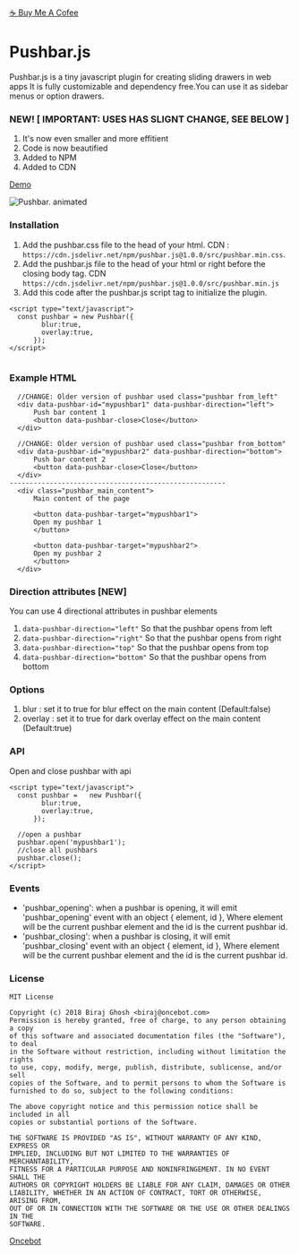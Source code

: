 [☕️ Buy Me A Cofee](https://www.buymeacoffee.com/oncebot)

# Pushbar.js
Pushbar.js is a tiny javascript plugin for creating sliding drawers in web apps
It is fully customizable and dependency free.You can use it as sidebar menus or option drawers.


### NEW! [ IMPORTANT: USES HAS SLIGNT CHANGE, SEE BELOW ]

1. It's now even smaller and more effitient
2. Code is now beautified
3. Added to NPM
4. Added to CDN

[Demo](https://oncebot.github.io/pushbar.js/)

![Pushbar. animated](https://oncebot.github.io/pushbar.js/animated.pushbar.js.gif)

### Installation

1. Add the pushbar.css file to the head of your html. CDN : `https://cdn.jsdelivr.net/npm/pushbar.js@1.0.0/src/pushbar.min.css`.
2. Add the pushbar.js file to the head of your html or right before the closing body tag. CDN `https://cdn.jsdelivr.net/npm/pushbar.js@1.0.0/src/pushbar.min.js`
3. Add this code after the pushbar.js script tag to initialize the plugin.

```
<script type="text/javascript">
  const pushbar = new Pushbar({
        blur:true,
        overlay:true,
      });
</script>
	
```

### Example HTML
```
  //CHANGE: Older version of pushbar used class="pushbar from_left"
  <div data-pushbar-id="mypushbar1" data-pushbar-direction="left">
      Push bar content 1
      <button data-pushbar-close>Close</button>
  </div>

  //CHANGE: Older version of pushbar used class="pushbar from_bottom"
  <div data-pushbar-id="mypushbar2" data-pushbar-direction="bottom">
      Push bar content 2
      <button data-pushbar-close>Close</button>
  </div>
------------------------------------------------------
  <div class="pushbar_main_content">
      Main content of the page

      <button data-pushbar-target="mypushbar1">
      Open my pushbar 1
      </button>

      <button data-pushbar-target="mypushbar2">
      Open my pushbar 2
      </button>
  </div>
 ```

 ### Direction attributes [NEW]

You can use 4 directional attributes in pushbar elements
1. `data-pushbar-direction="left"` So that the pushbar opens from left
2. `data-pushbar-direction="right"` So that the pushbar opens from right
3. `data-pushbar-direction="top"` So that the pushbar opens from top
4. `data-pushbar-direction="bottom"` So that the pushbar opens from bottom


### Options

1. blur : set it to true for blur effect on the main content (Default:false)
2. overlay : set it to true for dark overlay effect on the main content (Default:true)

### API

Open and close pushbar with api
```
<script type="text/javascript">
  const pushbar =   new Pushbar({
        blur:true,
        overlay:true,
      });

  //open a pushbar
  pushbar.open('mypushbar1');	
  //close all pushbars
  pushbar.close();	
</script>
```

### Events 

* 'pushbar_opening': when a pushbar is opening, it will emit 'pushbar_opening' event with an object { element, id }, Where element will be the current pushbar element and the id is the current pushbar id.
* 'pushbar_closing': when a pushbar is closing, it will emit 'pushbar_closing' event with an object { element, id }, Where element will be the current pushbar element and the id is the current pushbar id.

### License

```
MIT License

Copyright (c) 2018 Biraj Ghosh <biraj@oncebot.com>
Permission is hereby granted, free of charge, to any person obtaining a copy
of this software and associated documentation files (the "Software"), to deal
in the Software without restriction, including without limitation the rights
to use, copy, modify, merge, publish, distribute, sublicense, and/or sell
copies of the Software, and to permit persons to whom the Software is
furnished to do so, subject to the following conditions:

The above copyright notice and this permission notice shall be included in all
copies or substantial portions of the Software.

THE SOFTWARE IS PROVIDED "AS IS", WITHOUT WARRANTY OF ANY KIND, EXPRESS OR
IMPLIED, INCLUDING BUT NOT LIMITED TO THE WARRANTIES OF MERCHANTABILITY,
FITNESS FOR A PARTICULAR PURPOSE AND NONINFRINGEMENT. IN NO EVENT SHALL THE
AUTHORS OR COPYRIGHT HOLDERS BE LIABLE FOR ANY CLAIM, DAMAGES OR OTHER
LIABILITY, WHETHER IN AN ACTION OF CONTRACT, TORT OR OTHERWISE, ARISING FROM,
OUT OF OR IN CONNECTION WITH THE SOFTWARE OR THE USE OR OTHER DEALINGS IN THE
SOFTWARE.
```

[Oncebot](https://oncebot.com)
